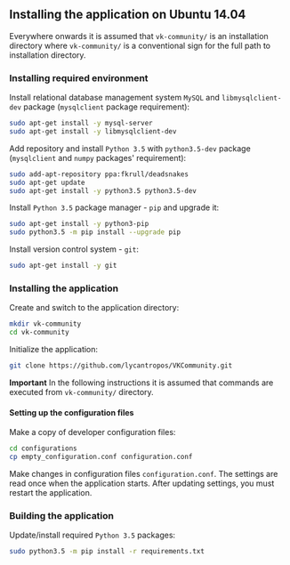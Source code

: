 ## Installing the application on Ubuntu 14.04
Everywhere onwards it is assumed that `vk-community/` is an installation directory where
`vk-community/` is a conventional sign for the full path to installation directory.

### Installing required environment

Install relational database management system `MySQL`
and `libmysqlclient-dev` package (`mysqlclient` package requirement):

```bash
sudo apt-get install -y mysql-server
sudo apt-get install -y libmysqlclient-dev
```

Add repository and install `Python 3.5` with `python3.5-dev` package
(`mysqlclient` and `numpy` packages' requirement):

```bash
sudo add-apt-repository ppa:fkrull/deadsnakes
sudo apt-get update
sudo apt-get install -y python3.5 python3.5-dev
```

Install `Python 3.5` package manager - `pip` and upgrade it:

```bash
sudo apt-get install -y python3-pip
sudo python3.5 -m pip install --upgrade pip
```

Install version control system - `git`:

```bash
sudo apt-get install -y git
```

### Installing the application
Create and switch to the application directory:

```bash
mkdir vk-community
cd vk-community
```

Initialize the application:
```bash
git clone https://github.com/lycantropos/VKCommunity.git
```

**Important**
In the following instructions it is assumed that commands are executed from `vk-community/` directory.

#### Setting up the configuration files

Make a copy of developer configuration files:
```bash
cd configurations
cp empty_configuration.conf configuration.conf
```

Make changes in configuration files `configuration.conf`.
The settings are read once when the application starts.
After updating settings, you must restart the application.

### Building the application

Update/install required `Python 3.5` packages:

```bash
sudo python3.5 -m pip install -r requirements.txt
```
